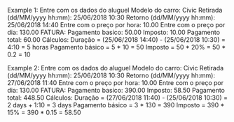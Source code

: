 Example 1:
Entre com os dados do aluguel
Modelo do carro: Civic
Retirada (dd/MM/yyyy hh:mm): 25/06/2018 10:30
Retorno (dd/MM/yyyy hh:mm): 25/06/2018 14:40
Entre com o preço por hora: 10.00
Entre com o preço por dia: 130.00
FATURA:
Pagamento basico: 50.00
Imposto: 10.00
Pagamento total: 60.00
Cálculos:
Duração = (25/06/2018 14:40) - (25/06/2018 10:30) = 4:10 = 5 horas
Pagamento básico = 5 * 10 = 50
Imposto = 50 * 20% = 50 * 0.2 = 10

Example 2:
Entre com os dados do aluguel
Modelo do carro: Civic
Retirada (dd/MM/yyyy hh:mm): 25/06/2018 10:30
Retorno (dd/MM/yyyy hh:mm): 27/06/2018 11:40
Entre com o preço por hora: 10.00
Entre com o preço por dia: 130.00
FATURA:
Pagamento basico: 390.00
Imposto: 58.50
Pagamento total: 448.50
Cálculos:
Duração = (27/06/2018 11:40) - (25/06/2018 10:30) = 2 days + 1:10 = 3 days
Pagamento básico = 3 * 130 = 390
Imposto = 390 * 15% = 390 * 0.15 = 58.50

